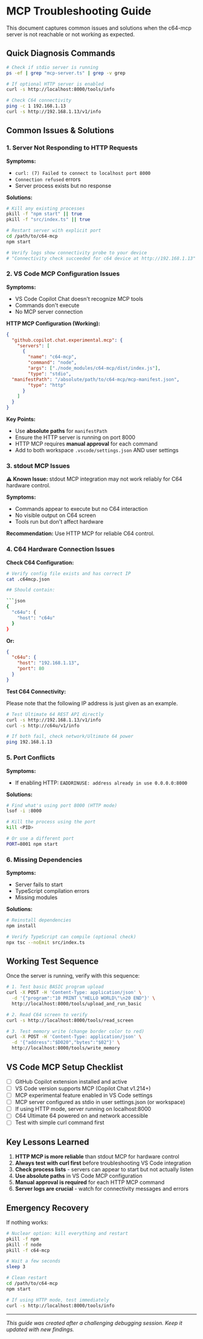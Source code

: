 # MCP Troubleshooting Guide

This document captures common issues and solutions when the c64-mcp server is not reachable or not working as expected.

## Quick Diagnosis Commands

```bash
# Check if stdio server is running
ps -ef | grep "mcp-server.ts" | grep -v grep

# If optional HTTP server is enabled
curl -s http://localhost:8000/tools/info

# Check C64 connectivity
ping -c 1 192.168.1.13
curl -s http://192.168.1.13/v1/info
```

## Common Issues & Solutions

### 1. Server Not Responding to HTTP Requests

**Symptoms:**

- `curl: (7) Failed to connect to localhost port 8000`
- `Connection refused` errors
- Server process exists but no response

**Solutions:**

```bash
# Kill any existing processes
pkill -f "npm start" || true
pkill -f "src/index.ts" || true

# Restart server with explicit port
cd /path/to/c64-mcp
npm start

# Verify logs show connectivity probe to your device
# "Connectivity check succeeded for c64 device at http://192.168.1.13"
```

### 2. VS Code MCP Configuration Issues

**Symptoms:**

- VS Code Copilot Chat doesn't recognize MCP tools
- Commands don't execute
- No MCP server connection

**HTTP MCP Configuration (Working):**

```json
{
  "github.copilot.chat.experimental.mcp": {
    "servers": [
      {
        "name": "c64-mcp",
        "command": "node",
        "args": ["./node_modules/c64-mcp/dist/index.js"],
        "type": "stdio",
  "manifestPath": "/absolute/path/to/c64-mcp/mcp-manifest.json",
        "type": "http"
      }
    ]
  }
}
```

**Key Points:**

- Use **absolute paths** for `manifestPath`
- Ensure the HTTP server is running on port 8000
- HTTP MCP requires **manual approval** for each command
- Add to both workspace `.vscode/settings.json` AND user settings

### 3. stdout MCP Issues

**⚠️ Known Issue:** stdout MCP integration may not work reliably for C64 hardware control.

**Symptoms:**

- Commands appear to execute but no C64 interaction
- No visible output on C64 screen
- Tools run but don't affect hardware

**Recommendation:** Use HTTP MCP for reliable C64 control.

### 4. C64 Hardware Connection Issues

**Check C64 Configuration:**

```bash
# Verify config file exists and has correct IP
cat .c64mcp.json

## Should contain:

```json
{
  "c64u": {
    "host": "c64u"
  }
}
```

**Or:**

```json
{
  "c64u": {
    "host": "192.168.1.13",
    "port": 80
  }
}
```

**Test C64 Connectivity:**

Please note that the following IP address is just given as an example.

```bash
# Test Ultimate 64 REST API directly
curl -s http://192.168.1.13/v1/info
curl -s http://c64u/v1/info

# If both fail, check network/Ultimate 64 power
ping 192.168.1.13
```

### 5. Port Conflicts

**Symptoms:**

- If enabling HTTP: `EADDRINUSE: address already in use 0.0.0.0:8000`

**Solutions:**

```bash
# Find what's using port 8000 (HTTP mode)
lsof -i :8000

# Kill the process using the port
kill <PID>

# Or use a different port
PORT=8001 npm start
```

### 6. Missing Dependencies

**Symptoms:**

- Server fails to start
- TypeScript compilation errors
- Missing modules

**Solutions:**

```bash
# Reinstall dependencies
npm install

# Verify TypeScript can compile (optional check)
npx tsc --noEmit src/index.ts
```

## Working Test Sequence

Once the server is running, verify with this sequence:

```bash
# 1. Test basic BASIC program upload
curl -X POST -H 'Content-Type: application/json' \
  -d '{"program":"10 PRINT \"HELLO WORLD\"\n20 END"}' \
  http://localhost:8000/tools/upload_and_run_basic

# 2. Read C64 screen to verify
curl -s http://localhost:8000/tools/read_screen

# 3. Test memory write (change border color to red)
curl -X POST -H 'Content-Type: application/json' \
  -d '{"address":"$D020","bytes":"$02"}' \
  http://localhost:8000/tools/write_memory
```

## VS Code MCP Setup Checklist

- [ ] GitHub Copilot extension installed and active
- [ ] VS Code version supports MCP (Copilot Chat v1.214+)
- [ ] MCP experimental feature enabled in VS Code settings
- [ ] MCP server configured as stdio in user settings.json (or workspace)
- [ ] If using HTTP mode, server running on localhost:8000
- [ ] C64 Ultimate 64 powered on and network accessible
- [ ] Test with simple curl command first

## Key Lessons Learned

1. **HTTP MCP is more reliable** than stdout MCP for hardware control
2. **Always test with curl first** before troubleshooting VS Code integration
3. **Check process lists** - servers can appear to start but not actually listen
4. **Use absolute paths** in VS Code MCP configuration
5. **Manual approval is required** for each HTTP MCP command
6. **Server logs are crucial** - watch for connectivity messages and errors

## Emergency Recovery

If nothing works:

```bash
# Nuclear option: kill everything and restart
pkill -f npm
pkill -f node
pkill -f c64-mcp

# Wait a few seconds
sleep 3

# Clean restart
cd /path/to/c64-mcp
npm start

# If using HTTP mode, test immediately
curl -s http://localhost:8000/tools/info
```

---

*This guide was created after a challenging debugging session. Keep it updated with new findings.*
